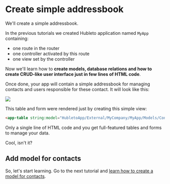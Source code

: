 # Create simple addressbook

We'll create a simple addressbook.

In the previous tutorials we created Hubleto application named `MyApp` containing:

  * one route in the router
  * one controller activated by this route
  * one view set by the controller

Now we'll learn how to **create models, database relations and how to create CRUD-like user interface just in few lines of HTML code**.

Once done, your app will contain a simple addressbook for managing contacts and users responsible for these contact. It will look like this:

<img src="{{ bookRootUrl }}/content/assets/images/my-app-contacts.png">

This table and form were rendered just by creating this simple view:

```html
<app-table string:model="HubletoApp/External/MyCompany/MyApp/Models/Contact"></app-table>
```

Only a single line of HTML code and you get full-featured tables and forms to manage your data.

Cool, isn't it?

## Add model for contacts

So, let's start learning. Go to the next tutorial and [learn how to create a model for contacts](add-model-for-contacts).